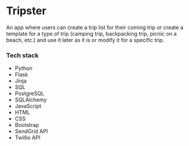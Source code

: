 # Tripster
 An app where users can create a trip list for their coming trip or create a template for a type of trip (camping trip, backpacking trip, picnic on a beach, etc.) and use it later as it is or modify it for a specific trip.

### Tech stack
* Python
* Flask
* Jinja
* SQL
* PostgreSQL
* SQLAlchemy
* JavaScript
* HTML
* CSS
* Bootstrap
* SendGrid API
* Twillio API
